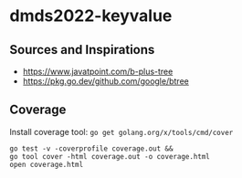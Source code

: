 # dmds2022-keyvalue

## Sources and Inspirations

- https://www.javatpoint.com/b-plus-tree
- https://pkg.go.dev/github.com/google/btree

## Coverage

Install coverage tool: `go get golang.org/x/tools/cmd/cover`

```
go test -v -coverprofile coverage.out &&
go tool cover -html coverage.out -o coverage.html
open coverage.html
```
